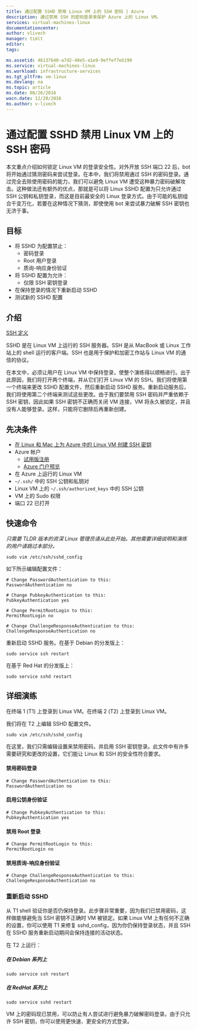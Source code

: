 ```yaml
---
title: 通过配置 SSHD 禁用 Linux VM 上的 SSH 密码 | Azure
description: 通过禁用 SSH 的密码登录来保护 Azure 上的 Linux VM。
services: virtual-machines-linux
documentationcenter: 
author: vlivech
manager: timlt
editor: 
tags: 

ms.assetid: 46137640-a7d2-40e5-a1e9-9effef7eb190
ms.service: virtual-machines-linux
ms.workload: infrastructure-services
ms.tgt_pltfrm: vm-linux
ms.devlang: na
ms.topic: article
ms.date: 08/26/2016
wacn.date: 12/20/2016
ms.author: v-livech
---
```


# 通过配置 SSHD 禁用 Linux VM 上的 SSH 密码
本文重点介绍如何锁定 Linux VM 的登录安全性。对外开放 SSH 端口 22 后，bot 将开始通过猜测密码来尝试登录。在本中，我们将禁用通过 SSH 的密码登录。通过完全去除使用密码的能力，我们可以避免 Linux VM 遭受这种暴力密码破解攻击。这种做法还有额外的优点，那就是可以将 Linux SSHD 配置为只允许通过 SSH 公钥和私钥登录，而这是目前最安全的 Linux 登录方式。由于可能的私钥组合千变万化，若要在这种情况下猜测，即使使用 bot 来尝试暴力破解 SSH 密钥也无济于事。

## 目标
* 将 SSHD 为配置禁止：
  * 密码登录
  * Root 用户登录
  * 质询-响应身份验证
* 将 SSHD 配置为允许：
  * 仅限 SSH 密钥登录
* 在保持登录的情况下重新启动 SSHD
* 测试新的 SSHD 配置

## 介绍
[SSH 定义](https://zh.wikipedia.org/wiki/Secure_Shell)

SSHD 是在 Linux VM 上运行的 SSH 服务器。SSH 是从 MacBook 或 Linux 工作站上的 shell 运行的客户端。SSH 也是用于保护和加密工作站与 Linux VM 的通信的协议。

在本文中，必须让用户在 Linux VM 中保持登录，使整个演练得以顺畅进行。出于此原因，我们将打开两个终端，并从它们打开 Linux VM 的 SSH。我们将使用第一个终端来更改 SSHD 配置文件，然后重新启动 SSHD 服务。重新启动服务后，我们将使用第二个终端来测试这些更改。由于我们要禁用 SSH 密码并严重依赖于 SSH 密钥，因此如果 SSH 密钥不正确而关闭 VM 连接，VM 将永久被锁定，并且没有人能够登录。这样，只能将它删除后再重新创建。

## 先决条件
* [在 Linux 和 Mac 上为 Azure 中的 Linux VM 创建 SSH 密钥](./virtual-machines-linux-mac-create-ssh-keys.md)
* Azure 帐户
  * [试用版注册](https://www.azure.cn/pricing/1rmb-trial/)
  * [Azure 门户预览](http://portal.azure.cn)
* 在 Azure 上运行的 Linux VM
* `~/.ssh/` 中的 SSH 公钥和私钥对
* Linux VM 上的 `~/.ssh/authorized_keys` 中的 SSH 公钥
* VM 上的 Sudo 权限
* 端口 22 已打开

## 快速命令
*只需要 TLDR 版本的资深 Linux 管理员请从此处开始。其他需要详细说明和演练的用户请跳过本部分。*

```
sudo vim /etc/ssh/sshd_config
```

如下所示编辑配置文件：

```
# Change PasswordAuthentication to this:
PasswordAuthentication no
```

```
# Change PubkeyAuthentication to this:
PubkeyAuthentication yes
```

    # Change PermitRootLogin to this:
    PermitRootLogin no

```
# Change ChallengeResponseAuthentication to this:
ChallengeResponseAuthentication no
```

重新启动 SSHD 服务。在基于 Debian 的分发版上：

```
sudo service ssh restart
```

在基于 Red Hat 的分发版上：

```
sudo service sshd restart
```

## 详细演练

在终端 1 (T1) 上登录到 Linux VM。在终端 2 (T2) 上登录到 Linux VM。

我们将在 T2 上编辑 SSHD 配置文件。

```
sudo vim /etc/ssh/sshd_config
```

在这里，我们只需编辑设置来禁用密码，并启用 SSH 密钥登录。此文件中有许多需要研究和更改的设置，它们能让 Linux 和 SSH 的安全性符合要求。

#### 禁用密码登录

    # Change PasswordAuthentication to this:
    PasswordAuthentication no

#### 启用公钥身份验证

    # Change PubkeyAuthentication to this:
    PubkeyAuthentication yes
#### 禁用 Root 登录

    # Change PermitRootLogin to this:
    PermitRootLogin no

#### 禁用质询-响应身份验证

    # Change ChallengeResponseAuthentication to this:
    ChallengeResponseAuthentication no

### 重新启动 SSHD
从 T1 shell 验证你是否仍保持登录。此步骤非常重要，因为我们已禁用密码，这样做能够避免当 SSH 密钥不正确时 VM 被锁定。如果 Linux VM 上有任何不正确的设置，你可以使用 T1 来修复 sshd\_config，因为你仍保持登录状态，并且 SSH 在 SSHD 服务重新启动期间会保持连接的活动状态。

在 T2 上运行：

##### 在 Debian 系列上

```
sudo service ssh restart
```

##### 在 RedHat 系列上

```
sudo service sshd restart
```

VM 上的密码现已禁用，可以防止有人尝试进行避免暴力破解密码登录。由于只允许 SSH 密钥，你可以使用更快速、更安全的方式登录。

<!---HONumber=Mooncake_1212_2016-->